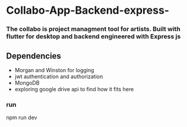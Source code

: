 # Collabo-App-Backend-express-

### The collabo is project managment tool for artists. Built with flutter for desktop and backend engineered with Express js

## Dependencies
- Morgan and Winston for logging
- jwt authentication and authorization
- MongoDB
- exploring google drive api to find how it fits here

### run
npm run dev